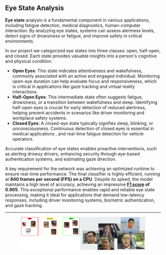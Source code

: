 ## Eye State Analysis  ##

**Eye state** analysis is a fundamental component in various applications, including fatigue detection, medical diagnostics, human-computer interaction. By analyzing eye states, systems can assess alertness levels, detect signs of drowsiness or fatigue, and improve safety in critical environments.

In our project we categorized eye states into three classes: open, half-open, and closed. Each state provides valuable insights into a person's cognitive and physical condition:

+ **Open Eyes**: This state indicates attentiveness and wakefulness, commonly associated with an active and engaged individual. Monitoring open-eye duration can help evaluate focus and responsiveness, which is critical in applications like gaze tracking and virtual reality interactions.
+ **Half-Open Eyes**: This intermediate state often suggests fatigue, drowsiness, or a transition between wakefulness and sleep. Identifying half-open eyes is crucial for early detection of reduced alertness, helping prevent accidents in scenarios like driver monitoring and workplace safety systems.
+ **Closed Eyes**: A closed-eye state typically signifies sleep, blinking, or unconsciousness. Continuous detection of closed eyes is essential in medical applications , and real-time fatigue detection for vehicle operators.
  
Accurate classification of eye states enables proactive interventions, such as alerting drowsy drivers, enhancing security through eye-based authentication systems, and estimating gaze direction.

A key requirement for the network was achieving an optimized runtime to ensure real-time performance. The final classifier is highly efficient, running at **840 frames per second (FPS) on a CPU**. Despite its speed, the model maintains a high level of accuracy, achieving an impressive **[F1 score](https://www.v7labs.com/blog/f1-score-guide) of 0.905**. This exceptional performance enables rapid and reliable eye state processing, making it ideal for applications that demand low-latency responses, including driver monitoring systems, biometric authentication, and gaze tracking.

---

<div style="text-align: center;">
  <img src="images/eye_states_united.png?raw=true" width="80%" height="80%"/>
</div>


